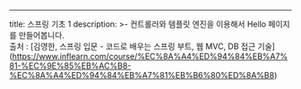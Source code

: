 ---
title: 스프링 기초 1
description: >-
    컨트롤러와 템플릿 엔진을 이용해서 Hello 페이지를 만들어봅니다.  
    출처 : [김영한, 스프링 입문 - 코드로 배우는 스프링 부트, 웹 MVC, DB 접근 기술]
    (https://www.inflearn.com/course/%EC%8A%A4%ED%94%84%EB%A7%81-%EC%9E%85%EB%AC%B8-%EC%8A%A4%ED%94%84%EB%A7%81%EB%B6%80%ED%8A%B8)

    
